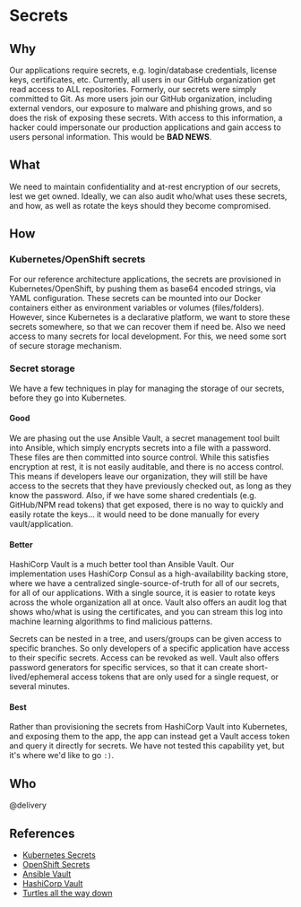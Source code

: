 # Secrets

## Why

Our applications require secrets, e.g. login/database credentials, license keys, certificates, etc. Currently, all users in our GitHub organization get read access to ALL repositories. Formerly, our secrets were simply committed to Git. As more users join our GitHub organization, including external vendors, our exposure to malware and phishing grows, and so does the risk of exposing these secrets. With access to this information, a hacker could impersonate our production applications and gain access to users personal information. This would be **BAD NEWS**.

## What

We need to maintain confidentiality and at-rest encryption of our secrets, lest we get owned. Ideally, we can also audit who/what uses these secrets, and how, as well as rotate the keys should they become compromised.

## How

### Kubernetes/OpenShift secrets

For our reference architecture applications, the secrets are provisioned in Kubernetes/OpenShift, by pushing them as base64 encoded strings, via YAML configuration. These secrets can be mounted into our Docker containers either as environment variables or volumes (files/folders). However, since Kubernetes is a declarative platform, we want to store these secrets somewhere, so that we can recover them if need be. Also we need access to many secrets for local development. For this, we need some sort of secure storage mechanism.

### Secret storage

We have a few techniques in play for managing the storage of our secrets, before they go into Kubernetes.

#### Good

We are phasing out the use Ansible Vault, a secret management tool built into Ansible, which simply encrypts secrets into a file with a password. These files are then committed into source control. While this satisfies encryption at rest, it is not easily auditable, and there is no access control. This means if developers leave our organization, they will still be have access to the secrets that they have previously checked out, as long as they know the password. Also, if we have some shared credentials (e.g. GitHub/NPM read tokens) that get exposed, there is no way to quickly and easily rotate the keys... it would need to be done manually for every vault/application.

#### Better

HashiCorp Vault is a much better tool than Ansible Vault. Our implementation uses HashiCorp Consul as a high-availability backing store, where we have a centralized single-source-of-truth for all of our secrets, for all of our applications. With a single source, it is easier to rotate keys across the whole organization all at once. Vault also offers an audit log that shows who/what is using the certificates, and you can stream this log into machine learning algorithms to find malicious patterns.

Secrets can be nested in a tree, and users/groups can be given access to specific branches. So only developers of a specific application have access to their specific secrets. Access can be revoked as well. Vault also offers password generators for specific services, so that it can create short-lived/ephemeral access tokens that are only used for a single request, or several minutes.

#### Best

Rather than provisioning the secrets from HashiCorp Vault into Kubernetes, and exposing them to the app, the app can instead get a Vault access token and query it directly for secrets. We have not tested this capability yet, but it's where we'd like to go `:)`.

## Who

@delivery

## References

- [Kubernetes Secrets](https://kubernetes.io/docs/concepts/configuration/secret/)
- [OpenShift Secrets](https://docs.openshift.com/container-platform/3.4/dev_guide/secrets.html)
- [Ansible Vault](http://docs.ansible.com/ansible/playbooks_vault.html)
- [HashiCorp Vault](https://www.vaultproject.io/)
- [Turtles all the way down](https://www.youtube.com/watch?v=OUSvv2maMYI)
